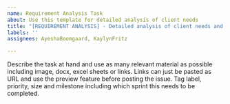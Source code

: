 ```yaml
---
name: Requirement Analysis Task
about: Use this template for detailed analysis of client needs
title: "[REQUIREMENT ANALYSIS] - Detailed analysis of client needs and technical requirements"
labels: ''
assignees: AyeshaBoomgaard, KaylynFritz

---
```


Describe the task at hand and use as many relevant material as possible including image, docx, excel sheets or links. Links can just be pasted as URL and use the preview feature before posting the issue. Tag label, priority, size and milestone including which sprint this needs to be completed.
